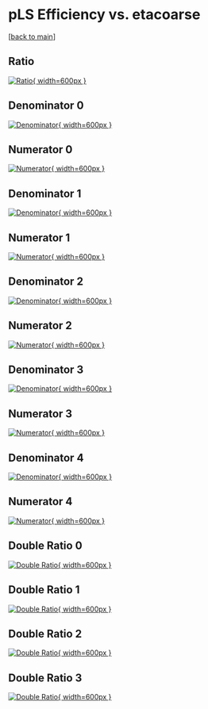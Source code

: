 # pLS Efficiency vs. etacoarse

[[back to main](./)]



## Ratio

[![Ratio](../mtv/var/pLS_loweta_13_1_eff_etacoarse.png){ width=600px }](../mtv/var/pLS_loweta_13_1_eff_etacoarse.pdf)

## Denominator 0

[![Denominator](../mtv/den/pLS_loweta_13_1_eff_etacoarse_den0.png){ width=600px }](../mtv/den/pLS_loweta_13_1_eff_etacoarse_den0.pdf)

## Numerator 0

[![Numerator](../mtv/num/pLS_loweta_13_1_eff_etacoarse_num0.png){ width=600px }](../mtv/num/pLS_loweta_13_1_eff_etacoarse_num0.pdf)

## Denominator 1

[![Denominator](../mtv/den/pLS_loweta_13_1_eff_etacoarse_den1.png){ width=600px }](../mtv/den/pLS_loweta_13_1_eff_etacoarse_den1.pdf)

## Numerator 1

[![Numerator](../mtv/num/pLS_loweta_13_1_eff_etacoarse_num1.png){ width=600px }](../mtv/num/pLS_loweta_13_1_eff_etacoarse_num1.pdf)

## Denominator 2

[![Denominator](../mtv/den/pLS_loweta_13_1_eff_etacoarse_den2.png){ width=600px }](../mtv/den/pLS_loweta_13_1_eff_etacoarse_den2.pdf)

## Numerator 2

[![Numerator](../mtv/num/pLS_loweta_13_1_eff_etacoarse_num2.png){ width=600px }](../mtv/num/pLS_loweta_13_1_eff_etacoarse_num2.pdf)

## Denominator 3

[![Denominator](../mtv/den/pLS_loweta_13_1_eff_etacoarse_den3.png){ width=600px }](../mtv/den/pLS_loweta_13_1_eff_etacoarse_den3.pdf)

## Numerator 3

[![Numerator](../mtv/num/pLS_loweta_13_1_eff_etacoarse_num3.png){ width=600px }](../mtv/num/pLS_loweta_13_1_eff_etacoarse_num3.pdf)

## Denominator 4

[![Denominator](../mtv/den/pLS_loweta_13_1_eff_etacoarse_den4.png){ width=600px }](../mtv/den/pLS_loweta_13_1_eff_etacoarse_den4.pdf)

## Numerator 4

[![Numerator](../mtv/num/pLS_loweta_13_1_eff_etacoarse_num4.png){ width=600px }](../mtv/num/pLS_loweta_13_1_eff_etacoarse_num4.pdf)

## Double Ratio 0

[![Double Ratio](../mtv/ratio/pLS_loweta_13_1_eff_etacoarse_ratio0.png){ width=600px }](../mtv/ratio/pLS_loweta_13_1_eff_etacoarse_ratio0.pdf)

## Double Ratio 1

[![Double Ratio](../mtv/ratio/pLS_loweta_13_1_eff_etacoarse_ratio1.png){ width=600px }](../mtv/ratio/pLS_loweta_13_1_eff_etacoarse_ratio1.pdf)

## Double Ratio 2

[![Double Ratio](../mtv/ratio/pLS_loweta_13_1_eff_etacoarse_ratio2.png){ width=600px }](../mtv/ratio/pLS_loweta_13_1_eff_etacoarse_ratio2.pdf)

## Double Ratio 3

[![Double Ratio](../mtv/ratio/pLS_loweta_13_1_eff_etacoarse_ratio3.png){ width=600px }](../mtv/ratio/pLS_loweta_13_1_eff_etacoarse_ratio3.pdf)

